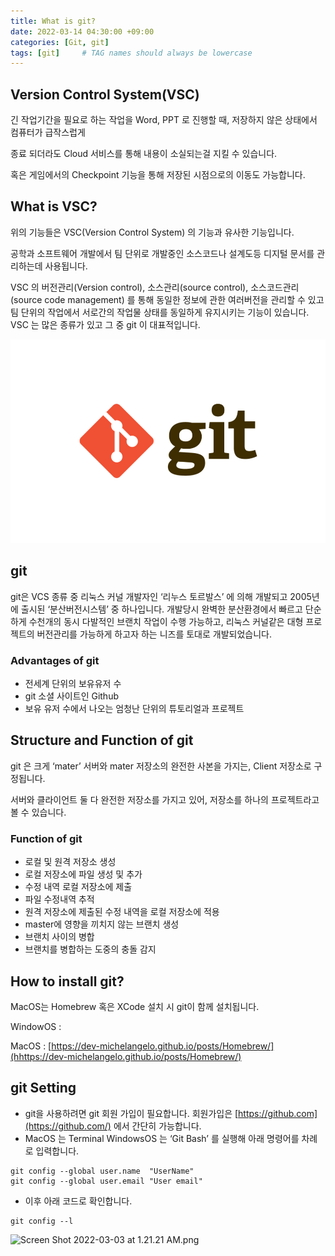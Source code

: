 ```yaml
---
title: What is git?
date: 2022-03-14 04:30:00 +09:00
categories: [Git, git]
tags: [git]     # TAG names should always be lowercase
---
```


## Version Control System(VSC)

긴 작업기간을 필요로 하는 작업을 Word, PPT 로 진행할 때, 저장하지 않은 상태에서 컴퓨터가 급작스럽게

종료 되더라도 Cloud 서비스를 통해 내용이 소실되는걸 지킬 수 있습니다.

혹은 게임에서의 Checkpoint 기능을 통해 저장된 시점으로의 이동도 가능합니다.

## What is VSC?

위의 기능들은 VSC(Version Control System) 의 기능과 유사한 기능입니다.

공학과 소프트웨어 개발에서 팀 단위로 개발중인 소스코드나 설계도등 디지털 문서를 관리하는데 사용됩니다.

VSC 의 버전관리(Version control), 소스관리(source control), 소스코드관리(source code management) 를 통해 동일한 정보에 관한 여러버전을 관리할 수 있고 팀 단위의 작업에서 서로간의 작업물 상태를 동일하게 유지시키는 기능이 있습니다. VSC 는 많은 종류가 있고 그 중 git 이 대표적입니다. 

![git.png](/Post_img/MacOS/Git/git.png)

## git

git은 VCS 종류 중 리눅스 커널 개발자인 ‘리누스 토르발스’ 에 의해 개발되고 2005년에 출시된 ‘분산버전시스템’ 중 하나입니다. 개발당시 완벽한 분산환경에서 빠르고 단순하게 수천개의 동시 다발적인 브랜치 작업이 수행 가능하고, 리눅스 커널같은 대형 프로젝트의 버전관리를 가능하게 하고자 하는 니즈를 토대로 개발되었습니다.

### **Advantages of git**

- 전세계 단위의 보유유저 수
- git 소셜 사이트인 Github
- 보유 유저 수에서 나오는 엄청난 단위의 튜토리얼과 프로젝트

## S**tructure and Function of git**

git 은 크게 ‘mater’ 서버와 mater 저장소의 완전한 사본을 가지는, Client 저장소로 구정됩니다.

서버와 클라이언트 둘 다 완전한 저장소를 가지고 있어, 저장소를 하나의 프로젝트라고 볼 수 있습니다.

### **Function of git**

- 로컬 및 원격 저장소 생성
- 로컬 저장소에 파일 생성 및 추가
- 수정 내역 로컬 저장소에 제출
- 파일 수정내역 추적
- 원격 저장소에 제출된 수정 내역을 로컬 저장소에 적용
- master에 영향을 끼치지 않는 브랜치 생성
- 브랜치 사이의 병합
- 브랜치를 병합하는 도중의 충돌 감지

## **How to install git?**

MacOS는 Homebrew 혹은 XCode 설치 시 git이 함께 설치됩니다.

WindowOS     :

MacOS        : [https://dev-michelangelo.github.io/posts/Homebrew/](hhttps://dev-michelangelo.github.io/posts/Homebrew/)

## git Setting

- git을 사용하려면 git 회원 가입이 필요합니다. 회원가입은 [https://github.com](https://github.com/) 에서 간단히 가능합니다.
- MacOS 는 Terminal WindowsOS 는 ‘Git Bash’ 를 실행해 아래 명령어를 차례로 입력합니다.

```
git config --global user.name  "UserName"
git config --global user.email "User email"
```

- 이후 아래 코드로 확인합니다.

```
git config --l
```

![Screen Shot 2022-03-03 at 1.21.21 AM.png](//Post_img/MacOS/Git/Screen_Shot_2022-03-03_at_1.21.21_AM.png)